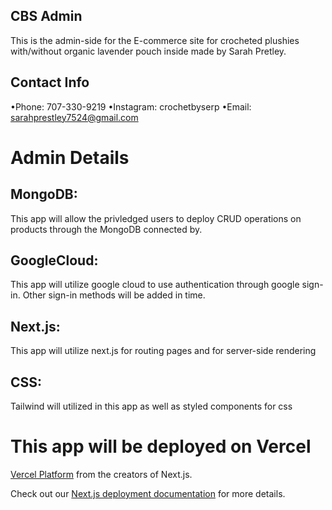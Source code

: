 ## CBS Admin
This is the admin-side for the E-commerce site for crocheted plushies with/without organic lavender pouch inside made by Sarah Pretley. 

## Contact Info
•Phone: 707-330-9219
•Instagram: crochetbyserp
•Email: sarahprestley7524@gmail.com

# Admin Details
## MongoDB: 
This app will allow the privledged   users to deploy CRUD operations on products through the MongoDB connected by.
## GoogleCloud:
This app will utilize google cloud to use authentication through google sign-in. Other sign-in methods will be added in time.
## Next.js: 
This app will utilize next.js for routing pages and for server-side rendering
## CSS: 
Tailwind will utilized in this app as well as styled components for css

# This app will be deployed on Vercel
[Vercel Platform](https://vercel.com/new?utm_medium=default-template&filter=next.js&utm_source=create-next-app&utm_campaign=create-next-app-readme) from the creators of Next.js.

Check out our [Next.js deployment documentation](https://nextjs.org/docs/deployment) for more details.
